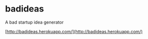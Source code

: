 badideas
========

A bad startup idea generator

[http://badideas.herokuapp.com/](http://badideas.herokuapp.com/)
